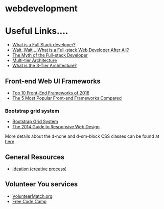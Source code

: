 # webdevelopment
<h1>Useful Links....</h1>
<ul>  
<li><a href = "https://www.laurencegellert.com/2012/08/what-is-a-full-stack-developer/" target = "_blank">What is a Full Stack developer?</a></li>

<li><a href = "https://edward-designer.com/web/full-stack-web-developer/" target = "_blank">Wait, Wait… What is a Full-stack Web Developer After All?</a></li>

<li><a href = "https://www.andyshora.com/full-stack-developers.html" target = "_blank">The Myth of the Full-stack Developer</a></li>

<li>
<a href = "https://en.wikipedia.org/wiki/Multitier_architecture" target = "_blank">Multi-tier Architecture</a>
</li>
<li>
<a href = "http://www.tonymarston.net/php-mysql/3-tier-architecture.html" target = "_blank">What is the 3-Tier Architecture?</a>
</li>
</ul> 

<h2>Front-end Web UI Frameworks</h2>
<ul>
<li>
<a href = "https://www.keycdn.com/blog/front-end-frameworks/">Top 10 Front-End Frameworks of 2018</a>
</li>
<li>
<a href = "https://www.sitepoint.com/most-popular-frontend-frameworks-compared/">The 5 Most Popular Front-end Frameworks Compared</a>
</li>
</ul>
<h3>Bootstrap grid system</h3>
<ul>
<li><a href = "http://getbootstrap.com/docs/4.0/layout/grid/">Bootstrap Grid System</a></li>
<li><a href = "http://blog.teamtreehouse.com/modern-field-guide-responsive-web-design">The 2014 Guide to Responsive Web Design </a></li>
</ul>
<p>More details about the d-none and d-sm-block CSS  classes can be found at <a href = "http://getbootstrap.com/docs/4.0/utilities/display/">here</a></p>
<h2>General Resources</h2>
<ul>
<li><a href = "https://en.wikipedia.org/wiki/Ideation_(creative_process)">Ideation (creative process)</a></li>
</ul>
<h2>Volunteer You services</h2>
<ul>
<li><a href = "http://www.volunteermatch.org/">VolunteerMatch.org</a></li>
<li><a href = "https://www.freecodecamp.com/">Free Code Camp</a></li>
</ul>